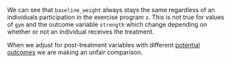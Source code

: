 We can see that `baseline_weight` always stays the same regardless of an individuals participation in the exercise program `z`. This is not true for values of `gym` and the outcome variable `strength` which change depending on whether or not an individual receives the treatment.

When we adjust for post-treatment variables with different [potential outcomes]() we are making an unfair comparison.
